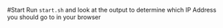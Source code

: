 #Start
Run `start.sh` and look at the output to determine which IP Address you should go to in your browser